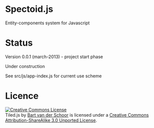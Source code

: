 Spectoid.js
===========

Entity-components system for Javascript

Status
===
Version 0.0.1 (march-2013) - project start phase

Under construction

See src/js/app-index.js for current use scheme

Licence
===
<a rel="license" href="http://creativecommons.org/licenses/by-sa/3.0/"><img alt="Creative Commons License" style="border-width:0" src="http://i.creativecommons.org/l/by-sa/3.0/88x31.png" /></a><br /><span xmlns:dct="http://purl.org/dc/terms/" property="dct:title">Tiled.js</span> by <a xmlns:cc="http://creativecommons.org/ns#" href="https://github.com/Bartvds/tiled.js" property="cc:attributionName" rel="cc:attributionURL">Bart van der Schoor</a> is licensed under a <a rel="license" href="http://creativecommons.org/licenses/by-sa/3.0/">Creative Commons Attribution-ShareAlike 3.0 Unported License</a>.